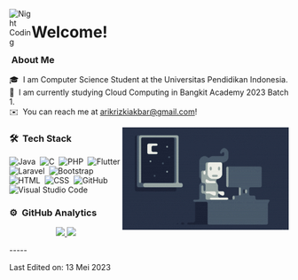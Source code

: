 
<img alt="Night Coding" src="./assets/Hand%20Wave.gif" width='40' align="left"/><h1>Welcome!</h1>

<!-- ## 👋 &nbsp;Hello! -->

### &nbsp;About Me

🎓 &nbsp;I am Computer Science Student at the Universitas Pendidikan Indonesia.\
🌱 &nbsp;I am currently studying Cloud Computing in Bangkit Academy 2023 Batch 1.\
✉️ &nbsp;You can reach me at arikrizkiakbar@gmail.com!

<img alt="Night Coding" src="https://raw.githubusercontent.com/AVS1508/AVS1508/master/assets/Night-Coding.gif" align="right"/>

### 🛠 &nbsp;Tech Stack

![Java](https://img.shields.io/badge/-Java-05122A?style=flat&logo=Java&logoColor=FFA518)&nbsp;
![C](https://img.shields.io/badge/-C-05122A?style=flat&logo=C&logoColor=A8B9CC)&nbsp;
![PHP](https://img.shields.io/badge/-php-05122A?style=flat&logo=node.js)&nbsp;
![Flutter](https://img.shields.io/badge/-flutter-05122A?style=flat&logo=node.js)&nbsp;
![Laravel](https://img.shields.io/badge/-laravel-05122A?style=flat&logo=node.js)&nbsp;
![Bootstrap](https://img.shields.io/badge/-Bootstrap-05122A?style=flat&logo=bootstrap&logoColor=563D7C)\
![HTML](https://img.shields.io/badge/-HTML-05122A?style=flat&logo=HTML5)&nbsp;
![CSS](https://img.shields.io/badge/-CSS-05122A?style=flat&logo=CSS3&logoColor=1572B6)&nbsp;
![GitHub](https://img.shields.io/badge/-GitHub-05122A?style=flat&logo=github)&nbsp;
![Visual Studio Code](https://img.shields.io/badge/-Visual%20Studio%20Code-05122A?style=flat&logo=visual-studio-code&logoColor=007ACC)&nbsp;

### ⚙️ &nbsp;GitHub Analytics

<p align="center">
<a href="https://github.com/arik147">
  <img height="180em" src="https://github-readme-stats-eight-theta.vercel.app/api?username=arik147&show_icons=true&theme=algolia&include_all_commits=true&count_private=true"/>
  <img height="180em" src="https://github-readme-stats-eight-theta.vercel.app/api/top-langs/?username=arik147&layout=compact&langs_count=8&theme=algolia"/>
</a>
</p>
-----

Last Edited on: 13 Mei 2023
